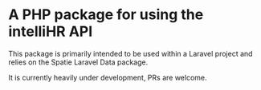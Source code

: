 # A PHP package for using the intelliHR API

This package is primarily intended to be used within a Laravel project and relies on the Spatie Laravel Data package.

It is currently heavily under development, PRs are welcome.
